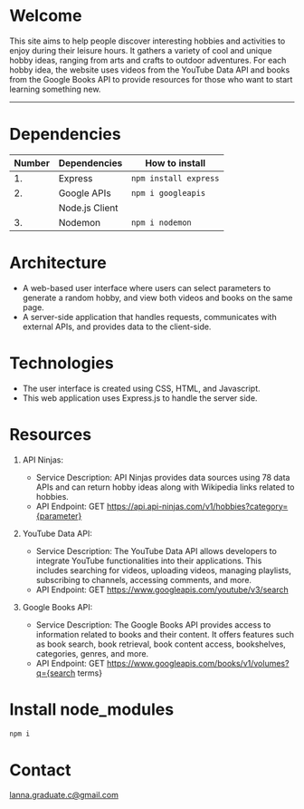 # Welcome

This site aims to help people discover interesting hobbies and activities to enjoy during their leisure hours. It gathers a variety of cool and unique hobby ideas, ranging from arts and crafts to outdoor adventures. For each hobby idea, the website uses videos from the YouTube Data API and books from the Google Books API to provide resources for those who want to start learning something new.

---

# Dependencies

<!-- prettier-ignore -->
| **Number** | **Dependencies** |              **How to install**                    |   
|------------|------------------|----------------------------------------------------|      
| 1.         | Express          | ```npm install express```                          | 
| 2.         | Google APIs      | ```npm i googleapis ```                            |
|            | Node.js Client   |                                                    |
| 3.         | Nodemon          | ```npm i nodemon```                                |

# Architecture

- A web-based user interface where users can select parameters to generate a random hobby,
  and view both videos and books on the same page.
- A server-side application that handles requests, communicates with external APIs, and
  provides data to the client-side.

# Technologies

- The user interface is created using CSS, HTML, and Javascript.
- This web application uses Express.js to handle the server side.

# Resources

1. API Ninjas:

   - Service Description: API Ninjas provides data sources using 78 data APIs and can
     return hobby ideas along with Wikipedia links related to hobbies.
   - API Endpoint:
     GET https://api.api-ninjas.com/v1/hobbies?category={parameter}

2. YouTube Data API:

   - Service Description: The YouTube Data API allows developers to integrate
     YouTube functionalities into their applications. This includes searching for videos,
     uploading videos, managing playlists, subscribing to channels, accessing comments,
     and more.
   - API Endpoint:
     GET https://www.googleapis.com/youtube/v3/search

3. Google Books API:
   - Service Description: The Google Books API provides access to information related
     to books and their content. It offers features such as book search, book retrieval,
     book content access, bookshelves, categories, genres, and more.
   - API Endpoint:
     GET https://www.googleapis.com/books/v1/volumes?q={search terms}

# Install node_modules

```bash
npm i
```

# Contact

lanna.graduate.c@gmail.com
